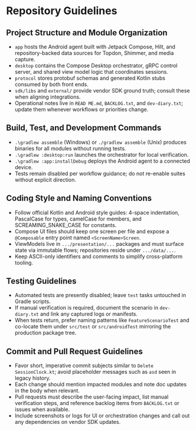 # Repository Guidelines

## Project Structure and Module Organization
- `app` hosts the Android agent built with Jetpack Compose, Hilt, and repository-backed data sources for Topdon, Shimmer, and media capture.
- `desktop` contains the Compose Desktop orchestrator, gRPC control server, and shared view model logic that coordinates sessions.
- `protocol` stores protobuf schemas and generated Kotlin stubs consumed by both front ends.
- `sdk/libs` and `external/` provide vendor SDK ground truth; consult these when aligning integrations.
- Operational notes live in `READ ME.md`, `BACKLOG.txt`, and `dev-diary.txt`; update them whenever workflows or priorities change.

## Build, Test, and Development Commands
- `.\gradlew assemble` (Windows) or `./gradlew assemble` (Unix) produces binaries for all modules without running tests.
- `.\gradlew :desktop:run` launches the orchestrator for local verification.
- `.\gradlew :app:installDebug` deploys the Android agent to a connected device.
- Tests remain disabled per workflow guidance; do not re-enable suites without explicit direction.

## Coding Style and Naming Conventions
- Follow official Kotlin and Android style guides: 4-space indentation, PascalCase for types, camelCase for members, and SCREAMING_SNAKE_CASE for constants.
- Compose UI files should keep one screen per file and expose a `@Composable` entry point named `<ScreenName>Screen`.
- ViewModels live in `.../presentation/...` packages and must surface state via immutable flows; repositories reside under `.../data/...`.
- Keep ASCII-only identifiers and comments to simplify cross-platform tooling.

## Testing Guidelines
- Automated tests are presently disabled; leave `test` tasks untouched in Gradle scripts.
- If manual verification is required, document the scenario in `dev-diary.txt` and link any captured logs or manifests.
- When tests return, prefer naming patterns like `FeatureScenarioTest` and co-locate them under `src/test` or `src/androidTest` mirroring the production package tree.

## Commit and Pull Request Guidelines
- Favor short, imperative commit subjects similar to `Delete SessionClock.kt`; avoid placeholder messages such as `asd` seen in legacy history.
- Each change should mention impacted modules and note doc updates in the body when relevant.
- Pull requests must describe the user-facing impact, list manual verification steps, and reference backlog items from `BACKLOG.txt` or issues when available.
- Include screenshots or logs for UI or orchestration changes and call out any dependencies on vendor SDK updates.
